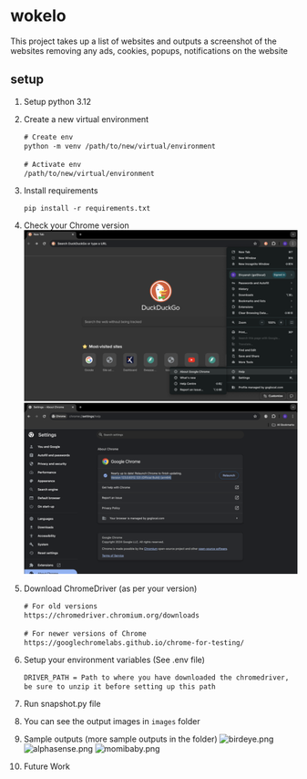 # wokelo

This project takes up a list of websites and outputs a screenshot of the websites removing any ads, cookies, popups, notifications on the website

## setup

1. Setup python 3.12 
2. Create a new virtual environment
   
    ```
   # Create env
   python -m venv /path/to/new/virtual/environment
   
   # Activate env
   /path/to/new/virtual/environment
   ```

3. Install requirements 
    
    ```
   pip install -r requirements.txt
   ```
   
4. Check your Chrome version
   ![about_chrome.png](readme_images/about_chrome.png)
   ![about_chrome.png](readme_images/chrome_version.png)

5. Download ChromeDriver (as per your version)

    ```
   # For old versions
   https://chromedriver.chromium.org/downloads
   
   # For newer versions of Chrome
   https://googlechromelabs.github.io/chrome-for-testing/
   ```
   
6. Setup your environment variables (See .env file)
   ```
   DRIVER_PATH = Path to where you have downloaded the chromedriver, be sure to unzip it before setting up this path
   ```

7. Run snapshot.py file

8. You can see the output images in `images` folder

9. Sample outputs (more sample outputs in the folder)
   ![birdeye.png](images/birdeye.png)
   ![alphasense.png](images/alphasense.png)
   ![momibaby.png](images/momibaby.png)

10. Future Work